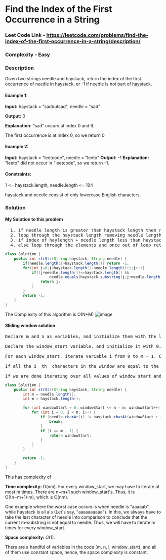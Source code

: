 # Find the Index of the First Occurrence in a String

### Leet Code Link - https://leetcode.com/problems/find-the-index-of-the-first-occurrence-in-a-string/description/

### Complexity - Easy

### Description
Given two strings needle and haystack, return the index of the first occurrence of needle in haystack, or -1 if needle is not part of haystack.

 

#### Example 1:

**Input:** haystack = "sadbutsad", needle = "sad"

**Output:** 0

**Explanation:** "sad" occurs at index 0 and 6.

The first occurrence is at index 0, so we return 0.
#### Example 2:

**Input:** haystack = "leetcode", needle = "leeto"
**Output:** -1
**Explanation:** "leeto" did not occur in "leetcode", so we return -1.
 

#### Constraints:

1 <= haystack.length, needle.length <= 104

haystack and needle consist of only lowercase English characters.

### Solution
#### My Solution to this problem
<pre>
  1. if needle length is greater than haystack length then return -1
  2. loop through the haystack length removing needle length.
  3. if index of haylength + needle length less than haystack length and if the substring of haystack is same as  needle then return the index
  4. else loop through the elements and once out of loop return -1                  
</pre>
```java
class Solution {
    public int strStr(String haystack, String needle) {
        if(needle.length()>haystack.length()) return -1;
        for(int j=0;j<haystack.length()-needle.length()+1;j++){
            if((j+needle.length())<=haystack.length() &&
                    needle.equals(haystack.substring(j,j+needle.length()))){
                return j;
            }
        }
        return -1;
    }
}
```
The Complexity of this algorithm is O(N*M)
![image](https://github.com/user-attachments/assets/ae53b740-a10f-4d60-97ae-1e37e07adad9)

#### Sliding window solution
<pre>
Declare m and n as variables, and initialize them with the length of needle and haystack respectively.

Declare the window_start variable, and initialize it with 0. Now, iterate window_start till starting index of the last substring of length m, i.e till n - m.

For each window_start, iterate variable i from 0 to m - 1. Check if the i  th character in the window i.e index window_start + i is equal to the i th  character in the needle, if yes, then increment i by 1. If not, reset window_start to window_start + 1.

If all the i  th  characters in the window are equal to the i th  characters of needle, then return the window_start.

If we are done iterating over all values of window_start and none of them return a match, then return -1.
</pre>
```java
class Solution {
    public int strStr(String haystack, String needle) {
        int m = needle.length();
        int n = haystack.length();

        for (int windowStart = 0; windowStart <= n - m; windowStart++) {
            for (int i = 0; i < m; i++) {
                if (needle.charAt(i) != haystack.charAt(windowStart + i)) {
                    break;
                }
                if (i == m - 1) {
                    return windowStart;
                }
            }
        }

        return -1;
    }
}
```
This has complexity of 

**Time complexity:** O(nm). For every window_start, we may have to iterate at most m times. There are n−m+1 such window_start's. Thus, it is O((n−m+1)⋅m), which is O(nm).

One example where the worst case occurs is when needle is "aaaaab", while haystack is all a's (Let's say, "aaaaaaaaaa"). In this, we always have to take the last character of needle into comparison to conclude that the current m-substring is not equal to needle. Thus, we will have to iterate m times for every window_start.

**Space complexity:** O(1).

There are a handful of variables in the code (m, n, i, window_start), and all of them use constant space, hence, the space complexity is constant.

#### 
